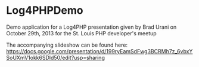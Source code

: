 Log4PHPDemo
===========

Demo application for a Log4PHP presentation given by Brad Urani on October 29th, 2013 for the St. Louis PHP developer's meetup

The accompanying slideshow can be found here: https://docs.google.com/presentation/d/199ryEamSdFwg3BCRMh7z_6vbxYSoUXmV1okk6SDld50/edit?usp=sharing
